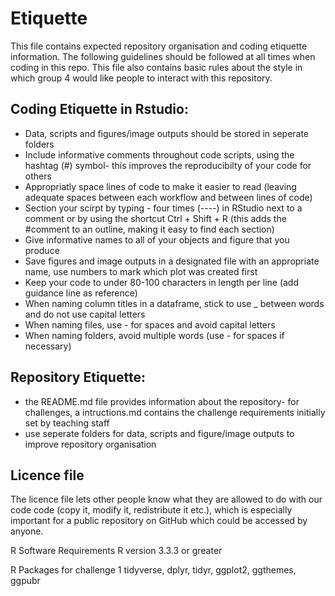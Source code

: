 # Etiquette 

This file contains expected repository organisation and coding etiquette information. The following guidelines should be followed at all times when coding in this repo.
This file also contains basic rules about the style in which group 4 would like people to interact with this repository.


## Coding  Etiquette in Rstudio:

- Data, scripts and figures/image outputs should be stored in seperate folders
- Include informative comments throughout code scripts, using the hashtag (#) symbol- this improves the reproducibilty of your code for others 
- Appropriatly space lines of code to make it easier to read (leaving adequate spaces between each workflow and between lines of code)
- Section your scirpt by typing - four times (----) in RStudio next to a comment or by using the shortcut Ctrl + Shift + R 
  (this adds the #comment to an outline, making it easy to find each section)
- Give informative names to all of your objects and figure that you produce
- Save figures and image outputs in a designated file with an appropriate name, use numbers to mark which plot was created first
- Keep your code to under 80-100 characters in length per line (add guidance line as reference)
- When naming column titles in a dataframe, stick to use  _ between words and do not use capital letters
- When naming files, use - for spaces and avoid capital letters
- When naming folders, avoid multiple words (use - for spaces if necessary)



## Repository Etiquette:
- the README.md file provides information about the repository- for challenges,  a intructions.md contains the challenge requirements initially set by teaching staff
- use seperate folders for data, scripts and figure/image outputs to improve repository organisation


## Licence file
The licence file lets other people know what they are allowed to do with our code code (copy it, modify it, redistribute it etc.), which is especially important for a public 
repository on GitHub which could be accessed by anyone.



R Software Requirements
R version 3.3.3 or greater

R Packages for challenge 1
tidyverse, dplyr, tidyr, ggplot2, ggthemes, ggpubr
